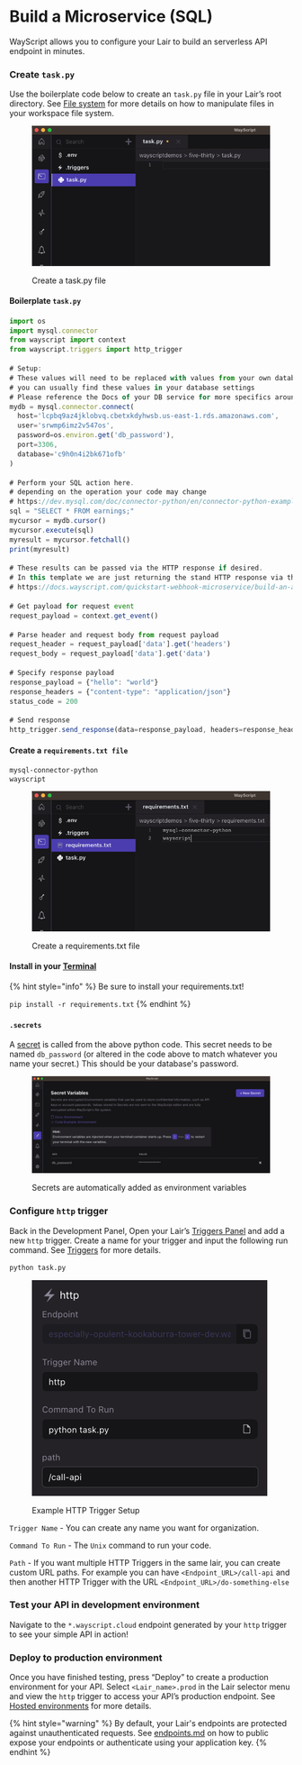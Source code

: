 # Build a Microservice (SQL)

WayScript allows you to configure your Lair to build an serverless API endpoint in minutes.

### Create `task.py`

Use the boilerplate code below to create an `task.py` file in your Lair’s root directory. See [File system](../../platform/lairs/file-system.md) for more details on how to manipulate files in your workspace file system.

<figure><img src="../../.gitbook/assets/create-task-python.png" alt=""><figcaption><p>Create a task.py file</p></figcaption></figure>

#### Boilerplate `task.py`

```javascript
import os
import mysql.connector
from wayscript import context
from wayscript.triggers import http_trigger

# Setup:
# These values will need to be replaced with values from your own database
# you can usually find these values in your database settings
# Please reference the Docs of your DB service for more specifics around your DB credentials
mydb = mysql.connector.connect(
  host='lcpbq9az4jklobvq.cbetxkdyhwsb.us-east-1.rds.amazonaws.com',
  user='srwmp6imz2v547os',
  password=os.environ.get('db_password'),
  port=3306,
  database='c9h0n4i2bk671ofb'
)

# Perform your SQL action here.
# depending on the operation your code may change
# https://dev.mysql.com/doc/connector-python/en/connector-python-examples.html
sql = "SELECT * FROM earnings;"
mycursor = mydb.cursor()
mycursor.execute(sql)
myresult = mycursor.fetchall()
print(myresult)

# These results can be passed via the HTTP response if desired.
# In this template we are just returning the stand HTTP response via the WayScript Docs
# https://docs.wayscript.com/quickstart-webhook-microservice/build-an-api

# Get payload for request event
request_payload = context.get_event()

# Parse header and request body from request payload
request_header = request_payload['data'].get('headers')
request_body = request_payload['data'].get('data')

# Specify response payload
response_payload = {"hello": "world"}
response_headers = {"content-type": "application/json"}
status_code = 200

# Send response
http_trigger.send_response(data=response_payload, headers=response_headers, status_code=status_code)

```

#### &#x20;Create a `requirements.txt file`

```
mysql-connector-python
wayscript
```

<figure><img src="../../.gitbook/assets/python-requirements.png" alt=""><figcaption><p>Create a requirements.txt file</p></figcaption></figure>

#### Install in your [Terminal](../../platform/lairs/terminal.md)

{% hint style="info" %}
Be sure to install your requirements.txt!

`pip install -r requirements.txt`
{% endhint %}

#### `.secrets`

A [secret](../../platform/lairs/environment-variables.md#example-.env-and-.secrets-files) is called from the above python code. This secret needs to be named `db_password` (or altered in the code above to match whatever you name your secret.) This should be your database's password.

<figure><img src="../../.gitbook/assets/db-secret.png" alt=""><figcaption><p>Secrets are automatically added as environment variables</p></figcaption></figure>

### Configure `http` trigger

Back in the Development Panel, Open your Lair’s [Triggers Panel](../../platform/lairs/triggers.md) and add a new `http` trigger. Create a name for your trigger and input the following run command. See [Triggers](../../platform/lairs/triggers.md) for more details.

```bash
python task.py
```

<figure><img src="../../.gitbook/assets/python-http-task.png" alt=""><figcaption><p>Example HTTP Trigger Setup </p></figcaption></figure>

`Trigger Name` - You can create any name you want for organization.&#x20;

`Command To Run` - The `Unix` command to run your code.

`Path` - If you want multiple HTTP Triggers in the same lair, you can create custom URL paths. For example you can have `<Endpoint_URL>/call-api` and then another HTTP Trigger with the URL `<Endpoint_URL>/do-something-else`

### Test your API in development environment

Navigate to the `*.wayscript.cloud` endpoint generated by your `http` trigger to see your simple API in action!

### Deploy to production environment

Once you have finished testing, press “Deploy” to create a production environment for your API. Select `<Lair_name>.prod` in the Lair selector menu and view the `http` trigger to access your API’s production endpoint. See [Hosted environments](../../platform/lairs/deployments.md) for more details.

{% hint style="warning" %}
By default, your Lair's endpoints are protected against unauthenticated requests. See [endpoints.md](../../platform/lairs/endpoints.md "mention") on how to public expose your endpoints or authenticate using your application key.
{% endhint %}
